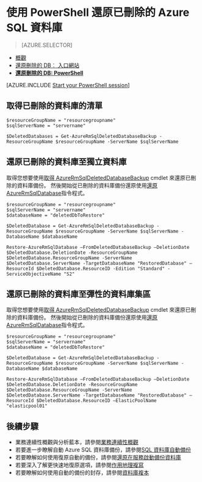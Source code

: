 <properties
    pageTitle="還原已刪除的 Azure SQL 資料庫 (PowerShell) |Microsoft Azure"
    description="還原已刪除的 Azure SQL 資料庫 (PowerShell)。"
    services="sql-database"
    documentationCenter=""
    authors="stevestein"
    manager="jhubbard"
    editor=""/>

<tags
    ms.service="sql-database"
    ms.devlang="NA"
    ms.date="10/12/2016"
    ms.author="sstein"
    ms.workload="NA"
    ms.topic="article"
    ms.tgt_pltfrm="NA"/>


# <a name="restore-a-deleted-azure-sql-database-by-using-powershell"></a>使用 PowerShell 還原已刪除的 Azure SQL 資料庫

> [AZURE.SELECTOR]
- [概觀](sql-database-recovery-using-backups.md)
- [還原刪除的 DB︰ 入口網站](sql-database-restore-deleted-database-portal.md)
- [**還原刪除的 DB: PowerShell**](sql-database-restore-deleted-database-powershell.md)

[AZURE.INCLUDE [Start your PowerShell session](../../includes/sql-database-powershell.md)]


## <a name="get-a-list-of-deleted-databases"></a>取得已刪除的資料庫的清單

```
$resourceGroupName = "resourcegroupname"
$sqlServerName = "servername"

$DeletedDatabases = Get-AzureRmSqlDeletedDatabaseBackup -ResourceGroupName $resourceGroupName -ServerName $sqlServerName
```

## <a name="restore-your-deleted-database-into-a-standalone-database"></a>還原已刪除的資料庫至獨立資料庫

取得您想要使用[取得 AzureRmSqlDeletedDatabaseBackup](https://msdn.microsoft.com/library/azure/mt693387(v=azure.300/).aspx) cmdlet 來還原已刪除的資料庫備份。 然後開始從已刪除的資料庫備份還原使用[還原 AzureRmSqlDatabase](https://msdn.microsoft.com/library/azure/mt693390(v=azure.300/).aspx)指令程式。

```
$resourceGroupName = "resourcegroupname"
$sqlServerName = "servername"
$databaseName = "deletedDbToRestore"

$DeletedDatabase = Get-AzureRmSqlDeletedDatabaseBackup -ResourceGroupName $resourceGroupName -ServerName $sqlServerName -DatabaseName $databaseName

Restore-AzureRmSqlDatabase –FromDeletedDatabaseBackup –DeletionDate $DeletedDatabase.DeletionDate -ResourceGroupName $DeletedDatabase.ResourceGroupName -ServerName $DeletedDatabase.ServerName -TargetDatabaseName "RestoredDatabase" –ResourceId $DeletedDatabase.ResourceID -Edition "Standard" -ServiceObjectiveName "S2"
```


## <a name="restore-your-deleted-database-into-an-elastic-database-pool"></a>還原已刪除的資料庫至彈性的資料庫集區

取得您想要使用[取得 AzureRmSqlDeletedDatabaseBackup](https://msdn.microsoft.com/library/azure/mt693387(v=azure.300/).aspx) cmdlet 來還原已刪除的資料庫備份。 然後開始從已刪除的資料庫備份還原使用[還原 AzureRmSqlDatabase](https://msdn.microsoft.com/library/azure/mt693390(v=azure.300/).aspx)指令程式。

```
$resourceGroupName = "resourcegroupname"
$sqlServerName = "servername"
$databaseName = "deletedDbToRestore"

$DeletedDatabase = Get-AzureRmSqlDeletedDatabaseBackup -ResourceGroupName $resourceGroupName -ServerName $sqlServerName -DatabaseName $databaseName

Restore-AzureRmSqlDatabase –FromDeletedDatabaseBackup –DeletionDate $DeletedDatabase.DeletionDate -ResourceGroupName $DeletedDatabase.ResourceGroupName -ServerName $DeletedDatabase.ServerName -TargetDatabaseName "RestoredDatabase" –ResourceId $DeletedDatabase.ResourceID –ElasticPoolName "elasticpool01"
```


## <a name="next-steps"></a>後續步驟

- 業務連續性概觀與分析藍本，請參閱[業務連續性概觀](sql-database-business-continuity.md)
- 若要進一步瞭解自動 Azure SQL 資料庫備份，請參閱[SQL 資料庫自動備份](sql-database-automated-backups.md)
- 若要瞭解如何使用復原自動的備份，請參閱[還原在服務啟動備份資料庫](sql-database-recovery-using-backups.md)
- 若要深入了解更快速地復原選項，請參閱[作用地理複寫](sql-database-geo-replication-overview.md)  
- 若要瞭解如何使用自動的備份的封存，請參閱[資料庫複本](sql-database-copy.md)
